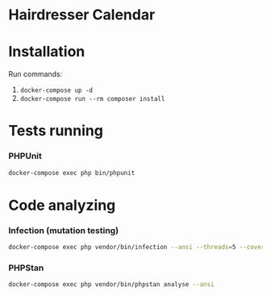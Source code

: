 # Hairdresser Calendar

# Installation

Run commands:

1. `docker-compose up -d`
2. `docker-compose run --rm composer install`

# Tests running

### PHPUnit

```bash
docker-compose exec php bin/phpunit
```

# Code analyzing

### Infection (mutation testing)

```bash
docker-compose exec php vendor/bin/infection --ansi --threads=5 --coverage=build/reports/infection
```

### PHPStan

```bash
docker-compose exec php vendor/bin/phpstan analyse --ansi
```
